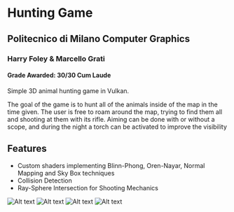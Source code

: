 # Hunting Game 
## Politecnico di Milano Computer Graphics
### Harry Foley & Marcello Grati
#### Grade Awarded: 30/30 Cum Laude

Simple 3D animal hunting game in Vulkan.

The goal of the game is to hunt all of the animals inside of the map in the time given.
The user is free to roam around the map, trying to find them all and shooting at them with its rifle.
Aiming can be done with or without a scope, and during the night a torch can be activated to improve the visibility

## Features 

- Custom shaders implementing Blinn-Phong, Oren-Nayar, Normal Mapping and Sky Box techniques
- Collision Detection
- Ray-Sphere Intersection for Shooting Mechanics

![Alt text](resources/start_screen.jpeg?raw=true "Starting menu")
![Alt text](resources/day_screen.jpeg?raw=true "Day time scene")
![Alt text](resources/night_screen.jpeg?raw=true "Night time scene")
![Alt text](resources/end_screen.jpeg?raw=true "End menu")



